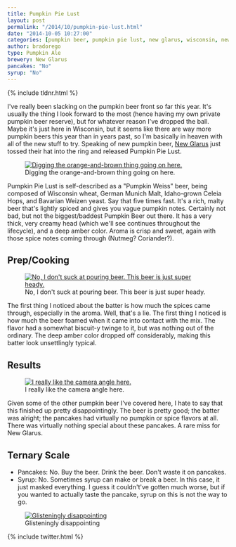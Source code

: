 ```yaml
---
title: Pumpkin Pie Lust
layout: post
permalink: "/2014/10/pumpkin-pie-lust.html"
date: "2014-10-05 10:27:00"
categories: [pumpkin beer, pumpkin pie lust, new glarus, wisconsin, new glarus brewing company]
author: bradorego
type: Pumpkin Ale
brewery: New Glarus
pancakes: "No"
syrup: "No"
---
```


{% include tldnr.html %}

I've really been slacking on the pumpkin beer front so far this year. It's usually the thing I look forward to the most (hence having my own private pumpkin beer reserve), but for whatever reason I've dropped the ball. Maybe it's just here in Wisconsin, but it seems like there are way more pumpkin beers this year than in years past, so I'm basically in heaven with all of the new stuff to try. Speaking of new pumpkin beer, <a href="http://www.newglarusbrewing.com" target="_blank">New Glarus</a> just tossed their hat into the ring and released Pumpkin Pie Lust.

<figure class="imageWrap">
  <a href="{{ site.url }}/assets/full/pumpkinpielust/beer.jpg" target="_blank">
    <img src="{{ site.url }}/assets/compressed/pumpkinpielust/beer.jpg" alt="Digging the orange-and-brown thing going on here." />
  </a>
  <figcaption>
    Digging the orange-and-brown thing going on here.
  </figcaption>
</figure>

Pumpkin Pie Lust is self-described as a "Pumpkin Weiss" beer, being composed of Wisconsin wheat, German Munich Malt, Idaho-grown Celeia Hops, and Bavarian Weizen yeast. Say that five times fast. It's a rich, malty beer that's lightly spiced and gives you vague pumpkin notes. Certainly not bad, but not the biggest/baddest Pumpkin Beer out there. It has a very thick, very creamy head (which we'll see continues throughout the lifecycle), and a deep amber color. Aroma is crisp and sweet, again with those spice notes coming through (Nutmeg? Coriander?).

## Prep/Cooking

<figure class="imageWrap">
  <a href="{{ site.url }}/assets/full/pumpkinpielust/batter.jpg" target="_blank">
    <img src="{{ site.url }}/assets/compressed/pumpkinpielust/batter.jpg" alt="No, I don't suck at pouring beer. This beer is just super heady." />
  </a>
  <figcaption>
    No, I don't suck at pouring beer. This beer is just super heady.
  </figcaption>
</figure>

The first thing I noticed about the batter is how much the spices came through, especially in the aroma. Well, that's a lie. The first thing I noticed is how much the beer foamed when it came into contact with the mix. The flavor had a somewhat biscuit-y twinge to it, but was nothing out of the ordinary. The deep amber color dropped off considerably, making this batter look unsettlingly typical.

## Results

<figure class="imageWrap">
  <a href="{{ site.url }}/assets/full/pumpkinpielust/pancakes.jpg" target="_blank">
    <img src="{{ site.url }}/assets/compressed/pumpkinpielust/pancakes.jpg" alt="I really like the camera angle here." />
  </a>
  <figcaption>
    I really like the camera angle here.
  </figcaption>
</figure>

Given some of the other pumpkin beer I've covered here, I hate to say that this finished up pretty disappointingly. The beer is pretty good; the batter was alright; the pancakes had virtually no pumpkin or spice flavors at all. There was virtually nothing special about these pancakes. A rare miss for New Glarus.

## Ternary Scale

* Pancakes: No. Buy the beer. Drink the beer. Don't waste it on pancakes.
* Syrup: No. Sometimes syrup can make or break a beer. In this case, it just masked everything. I guess it couldn't've gotten much worse, but if you wanted to actually taste the pancake, syrup on this is not the way to go.

<figure class="imageWrap">
  <a href="{{ site.url }}/assets/full/pumpkinpielust/syrup.jpg" target="_blank">
    <img src="{{ site.url }}/assets/compressed/pumpkinpielust/syrup.jpg" alt="Glisteningly disappointing" />
  </a>
  <figcaption>
    Glisteningly disappointing
  </figcaption>
</figure>

{% include twitter.html %}
